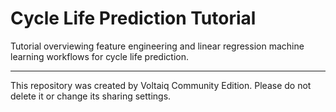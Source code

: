 # Cycle Life Prediction Tutorial

Tutorial overviewing feature engineering and linear regression machine learning workflows for cycle life prediction.

---

This repository was created by Voltaiq Community Edition. Please do not delete it or change its
sharing settings.
